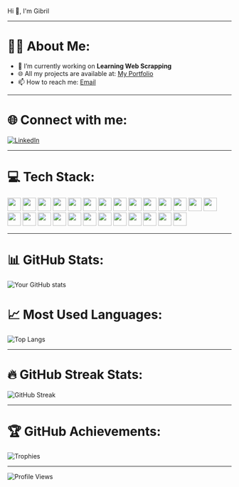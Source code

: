 Hi 👋, I'm Gibril

---

# 🧑‍💻 About Me:
- 🚀 I’m currently working on **Learning Web Scrapping**
- 🌐 All my projects are available at: [My Portfolio](https://gibrilkharfallah.github.io/Portfolio/)
- 📫 How to reach me: [Email](kharfallahgibril@gmail.com)

---

# 🌐 Connect with me:
[![LinkedIn](https://img.shields.io/badge/LinkedIn-%230077B5.svg?logo=linkedin&logoColor=white)]([https://linkedin.com/in/your-profile](https://www.linkedin.com/in/gibril-kharfallah-6b5664255/))  

---

# 💻 Tech Stack:
<p align="left">
  <img src="https://img.shields.io/badge/-HTML5-%23E34F26?logo=html5&logoColor=white" height="30"/> 
  <img src="https://img.shields.io/badge/-CSS3-%231572B6?logo=css3&logoColor=white" height="30"/>
  <img src="https://img.shields.io/badge/-JavaScript-%23F7DF1E?logo=javascript&logoColor=black" height="30"/> 
  <img src="https://img.shields.io/badge/-React-%2361DAFB?logo=react&logoColor=black" height="30"/>
  <img src="https://img.shields.io/badge/-Node.js-%23339933?logo=node.js&logoColor=white" height="30"/>
  <img src="https://img.shields.io/badge/-Express.js-%23000000?logo=express&logoColor=white" height="30"/>
  <img src="https://img.shields.io/badge/-Sequelize-%235259CC?logo=sequelize&logoColor=white" height="30"/>
  <img src="https://img.shields.io/badge/-NPM-%23CB3837?logo=npm&logoColor=white" height="30"/>
  <img src="https://img.shields.io/badge/-Three.js-%23000000?logo=three.js&logoColor=white" height="30"/>
  <img src="https://img.shields.io/badge/-Python-%233776AB?logo=python&logoColor=white" height="30"/>
  <img src="https://img.shields.io/badge/-Matplotlib-%23ffffff?logo=matplotlib&logoColor=blue" height="30"/>
  <img src="https://img.shields.io/badge/-NumPy-%23013243?logo=numpy&logoColor=white" height="30"/>
  <img src="https://img.shields.io/badge/-SciPy-%230C55A5?logo=scipy&logoColor=white" height="30"/>
  <img src="https://img.shields.io/badge/-Pandas-%23150458?logo=pandas&logoColor=white" height="30"/>
  <img src="https://img.shields.io/badge/-Scikit--learn-%23F7931E?logo=scikit-learn&logoColor=white" height="30"/>
  <img src="https://img.shields.io/badge/-Seaborn-%2365C2CB?logo=seaborn&logoColor=white" height="30"/>
  <img src="https://img.shields.io/badge/-Plotly-%23036FE8?logo=plotly&logoColor=white" height="30"/>
  <img src="https://img.shields.io/badge/-Tkinter-%23FF6F00?logo=tkinter&logoColor=white" height="30"/>
  <img src="https://img.shields.io/badge/-PHP-%23F37626?logo=php&logoColor=white" height="30"/>
  <img src="https://img.shields.io/badge/-MySQL-%234479A1?logo=mysql&logoColor=white" height="30"/>
  <img src="https://img.shields.io/badge/-Bash-%234EAA25?logo=gnu-bash&logoColor=white" height="30"/>
  <img src="https://img.shields.io/badge/-R-%23276DC3?logo=r&logoColor=white" height="30"/>
  <img src="https://img.shields.io/badge/-C-%23A8B9CC?logo=c&logoColor=black" height="30"/>
  <img src="https://img.shields.io/badge/-MATLAB-%23FF6F00?logo=mathworks&logoColor=white" height="30"/>
  <img src="https://img.shields.io/badge/-Java-%23007396?logo=java&logoColor=white" height="30"/>
  <img src="https://img.shields.io/badge/-Git-%23F05032?logo=git&logoColor=white" height="30"/>
</p>

---

# 📊 GitHub Stats:
![Your GitHub stats](https://github-readme-stats.vercel.app/api?username=GibrilKharfallah&show_icons=true&theme=dark)

# 📈 Most Used Languages:
![Top Langs](https://github-readme-stats.vercel.app/api/top-langs/?username=GibrilKharfallah&layout=compact&theme=dark)

---

# 🔥 GitHub Streak Stats:
![GitHub Streak](https://streak-stats.demolab.com?user=GibrilKharfallah&theme=dark&hide_border=true)

---

# 🏆 GitHub Achievements:
![Trophies](https://github-profile-trophy.vercel.app/?username=GibrilKharfallah&theme=onedark)

---

![Profile Views](https://komarev.com/ghpvc/?username=GibrilKharfallah&color=800020)

